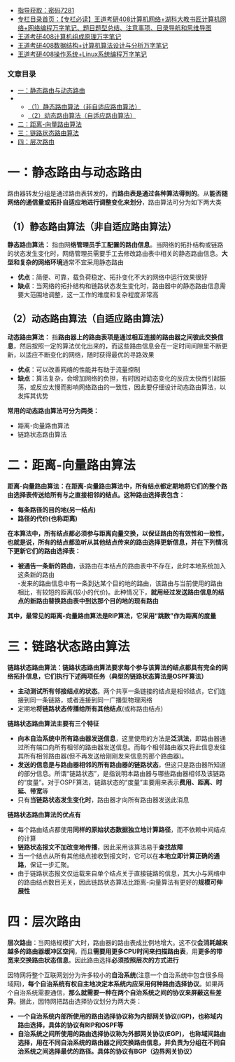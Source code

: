  

- [指导获取：密码7281](https://url18.ctfile.com/f/22722418-803125355-edf378)
- [专栏目录首页：【专栏必读】王道考研408计算机网络+湖科大教书匠计算机网络+网络编程万字笔记、题目题型总结、注意事项、目录导航和思维导图](https://zhangxing-tech.blog.csdn.net/article/details/125668174)
- [王道考研408计算机组成原理万字笔记](https://zhangxing-tech.blog.csdn.net/article/details/120664162?spm=1001.2014.3001.5502)
- [王道考研408数据结构+计算机算法设计与分析万字笔记](https://blog.csdn.net/qq_39183034/article/details/121501138?spm=1001.2014.3001.5501)
- [王道考研408操作系统+Linux系统编程万字笔记](https://zhangxing-tech.blog.csdn.net/article/details/121004242?spm=1001.2014.3001.5502)

### 文章目录

- [一：静态路由与动态路由](#_9)
- - [（1）静态路由算法（非自适应路由算法）](#1_12)
  - [（2）动态路由算法（自适应路由算法）](#2_20)
- [二：距离-向量路由算法](#_35)
- [三：链路状态路由算法](#_55)
- [四：层次路由](#_89)

# 一：静态路由与动态路由

路由器转发分组是通过路由表转发的，而**路由表是通过各种算法得到的**。从**能否随网络的通信量或拓扑自适应地进行调整变化来划分**，路由算法可分为如下两大类

## （1）静态路由算法（非自适应路由算法）

**静态路由算法：** 指由网**络管理员手工配置的路由信息**。当网络的拓扑结构或链路的状态发生变化时，网络管理员需要手工去修改路由表中相关的静态路由信息。**大型和复杂的网络环境**通常不宜采用静态路由

- **优点**：简便、可靠，载负荷稳定、拓扑变化不大的网络中运行效果很好
- **缺点**：当网络的拓扑结构和链路状态发生变化时，路由器中的静态路由信息需要大范围地调整，这一工作的难度和复杂程度非常高

## （2）动态路由算法（自适应路由算法）

**动态路由算法：** 指**路由器上的路由表项是通过相互连接的路由器之间彼此交换信息**，然后按照一定的算法优化出来的，而这些路由信息会在一定时间间隙里不断更新，以适应不断变化的网络，随时获得最优的寻路效果

- **优点**：可以改善网络的性能并有助于流量控制
- **缺点**：算法复杂，会增加网络的负担，有时因对动态变化的反应太快而引起振荡，或反应太慢而影响网络路由的一致性，因此要仔细设计动态路由算法，以发挥其优势

**常用的动态路由算法可分为两类：**

- 距离-向量路由算法
- 链路状态路由算法

# 二：距离-向量路由算法

**距离-向量路由算法：在距离-向量路由算法中，所有结点都定期地将它们的整个路由选择表传送给所有与之直接相邻的结点。这种路由选择表包含：**

- **每条路径的目的地\(另一结点\)**
- **路径的代价\(也称距离\)**

**在本算法中，所有结点都必须参与距离向量交换，以保证路由的有效性和一致性，也就是说，所有的结点都监听从其他结点传来的路由选择更新信息，并在下列情况下更新它们的路由选择表：**

- **被通告一条新的路由**，该路由在本结点的路由表中不存在，此时本地系统加入这条新的路由  
  \-发来的路由信息中有一条到达某个目的地的路由，该路由与当前使用的路由相比，有较短的距离\(较小的代价\)。此种情况下，**就用经过发送路由信息的结点的新路由替换路由表中到达那个目的地的现有路由**

**其中，最常见的距离-向量路由算法是RIP算法，它采用“跳数”作为距离的度量**

# 三：链路状态路由算法

**链路状态路由算法：链路状态路由算法要求每个参与该算法的结点都具有完全的网络拓扑信息，它们执行下述两项任务（典型的链路状态算法是OSPF算法）**

- **主动测试所有邻接结点的状态**。两个共享一条链接的结点是相邻结点，它们连接到同一条链路，或者连接到同一广播型物理网络
- 定期地**将链路状态传播给所有其他结点**\(或称路由结点\)

**链路状态路由算法主要有三个特征**

- **向本自治系统中所有路由器发送信息**，这里使用的方法是**泛洪法**，即路由器通过所有端口向所有相邻的路由器发送信息。而每个相邻路由器又将此信息发往其所有相邻路由器\(但不再发送给刚刚发来信息的那个路由器\)。
- **发送的信息是与路由器相邻的所有路由器的链路状态**，但这只是路由器所知道的部分信息。所谓“链路状态”，是指说明本路由器与哪些路由器相邻及该链路的“度量”。对于OSPF算法，链路状态的“度量”主要用来表示**费用、距离、时延、带宽**等
- 只有**当链路状态发生变化时**，路由器才向所有路由器发送此消息

**链路状态路由算法的优点有**

- 每个路由结点都使用**同样的原始状态数据独立地计算路径**，而不依赖中间结点的计算
- **链路状态报文不加改变地传播**，因此采用该算法易于**查找故障**
- 当一个结点从所有其他结点接收到报文时，它可以在**本地立即计算正确的通路**，保证一步汇聚。
- 由于链路状态报文仅运载来自单个结点关于直接链路的信息，其大小与网络中的路由结点数目无关，因此链路状态算法比距离-向量算法有更好的**规模可伸展性**

# 四：层次路由

**层次路由**：当网络规模扩大时，路由器的路由表成比例地增大。这不仅**会消耗越来越多的路由器缓冲区空间**，而且**需要用更多CPU时间来扫描路由表**，用**更多的带宽来交换路由状态信息**。因此路由选择**必须按照层次的方式进行**

因特网将整个互联网划分为许多较小的**自治系统**\(注意一个自治系统中包含很多局域网\)，**每个自治系统有权自主地决定本系统内应采用何种路由选择协议**。如果两个自治系统需要通信，**那么就需要一种在两个自治系统之间的协议来屏蔽这些差异**。据此，因特网把路由选择协议划分为两大类：

- **一个自治系统内部所使用的路由选择协议称为内部网关协议\(IGP\)，也称域内路由选择，具体的协议有RIP和OSPF等**
- **自治系统之间所使用的路由选择协议称为外部网关协议\(EGP\)， 也称域间路由选择，用在不同自治系统的路由器之间交换路由信息，并负责为分组在不同自治系统之间选择最优的路径。具体的协议有BGP（边界网关协议）**